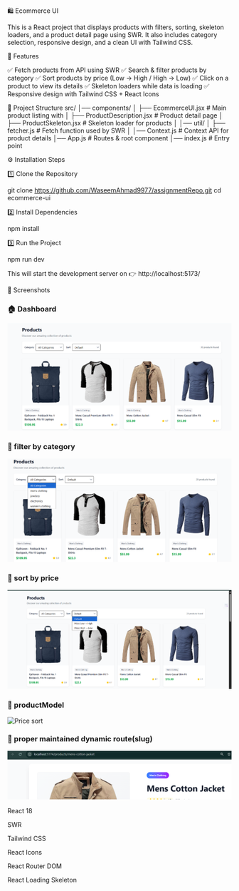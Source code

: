 🛍️ Ecommerce UI

This is a React project that displays products with filters, sorting, skeleton loaders, and a product detail page using SWR.
It also includes category selection, responsive design, and a clean UI with Tailwind CSS.

🚀 Features

✅ Fetch products from API using SWR
✅ Search & filter products by category
✅ Sort products by price (Low → High / High → Low)
✅ Click on a product to view its details
✅ Skeleton loaders while data is loading
✅ Responsive design with Tailwind CSS + React Icons

📂 Project Structure
src/
│── components/
│   ├── EcommerceUI.jsx         # Main product listing with 
│   ├── ProductDescription.jsx  # Product detail page
│   ├── ProductSkeleton.jsx     # Skeleton loader for products
│
│── util/
│   ├── fetcher.js              # Fetch function used by SWR
│
│── Context.js                  # Context API for product details
│── App.js                      # Routes & root component
│── index.js                    # Entry point

⚙️ Installation Steps

1️⃣ Clone the Repository

git clone https://github.com/WaseemAhmad9977/assignmentRepo.git
cd ecommerce-ui


2️⃣ Install Dependencies

npm install


3️⃣ Run the Project

npm run dev


This will start the development server on 👉 http://localhost:5173/

📸 Screenshots

### 🏠 Dashboard  
![Dashboard](./screenshots/dashboard.png)  

### 📝 filter by category 
![Category flter](./screenshots/category.png)  

### 📝 sort by price
![Price sort](./screenshots/sortbyprice.png)  

### 📝 productModel
![Price sort](./screenshots/prductModal.png)  

### 📝 proper maintained dynamic route(slug)
![Price sort](./screenshots/properdynamicroute.png)  




React 18

SWR

Tailwind CSS

React Icons

React Router DOM

React Loading Skeleton